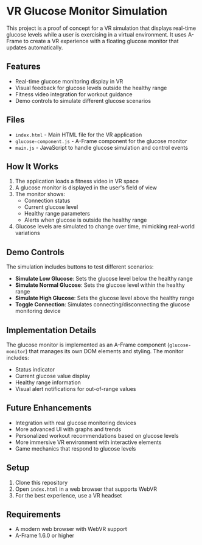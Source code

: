 # VR Glucose Monitor Simulation

This project is a proof of concept for a VR simulation that displays real-time glucose levels while a user is exercising in a virtual environment. It uses A-Frame to create a VR experience with a floating glucose monitor that updates automatically.

## Features

- Real-time glucose monitoring display in VR
- Visual feedback for glucose levels outside the healthy range
- Fitness video integration for workout guidance
- Demo controls to simulate different glucose scenarios

## Files

- `index.html` - Main HTML file for the VR application
- `glucose-component.js` - A-Frame component for the glucose monitor
- `main.js` - JavaScript to handle glucose simulation and control events

## How It Works

1. The application loads a fitness video in VR space
2. A glucose monitor is displayed in the user's field of view
3. The monitor shows:
   - Connection status
   - Current glucose level
   - Healthy range parameters
   - Alerts when glucose is outside the healthy range
4. Glucose levels are simulated to change over time, mimicking real-world variations

## Demo Controls

The simulation includes buttons to test different scenarios:

- **Simulate Low Glucose**: Sets the glucose level below the healthy range
- **Simulate Normal Glucose**: Sets the glucose level within the healthy range
- **Simulate High Glucose**: Sets the glucose level above the healthy range
- **Toggle Connection**: Simulates connecting/disconnecting the glucose monitoring device

## Implementation Details

The glucose monitor is implemented as an A-Frame component (`glucose-monitor`) that manages its own DOM elements and styling. The monitor includes:

- Status indicator
- Current glucose value display
- Healthy range information
- Visual alert notifications for out-of-range values

## Future Enhancements

- Integration with real glucose monitoring devices
- More advanced UI with graphs and trends
- Personalized workout recommendations based on glucose levels
- More immersive VR environment with interactive elements
- Game mechanics that respond to glucose levels

## Setup

1. Clone this repository
2. Open `index.html` in a web browser that supports WebVR
3. For the best experience, use a VR headset

## Requirements

- A modern web browser with WebVR support
- A-Frame 1.6.0 or higher